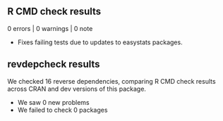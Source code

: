 ## R CMD check results

0 errors | 0 warnings | 0 note

* Fixes failing tests due to updates to easystats packages.

## revdepcheck results

We checked 16 reverse dependencies, comparing R CMD check results across CRAN and dev versions of this package.

 * We saw 0 new problems
 * We failed to check 0 packages
